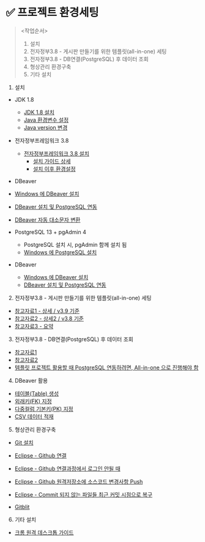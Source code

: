 # ✅ 프로젝트 환경세팅

> <작업순서>
>
> 1. 설치
> 2. 전자정부3.8 - 게시판 만들기를 위한 템플릿(all-in-one) 세팅
> 3. 전자정부3.8 -  DB연결(PostgreSQL) 후 데이터 조회
> 4. 형상관리 환경구축
> 5. 기타 설치





1. 설치

- JDK 1.8
  - [JDK 1.8 설치](https://gocoder.tistory.com/2498)
  - [Java 환경변수 설정](https://danmilife.tistory.com/6)
  - [Java version 변경](https://coding-factory.tistory.com/823)
- 전자정부프레임워크 3.8
  - [전자정부프레임워크 3.8 설치](https://www.egovframe.go.kr/home/sub.do?menuNo=41)
    - [설치 가이드 상세](https://dingbat.tistory.com/11)
    - [설치 이후 환경설정](https://webobj.tistory.com/29) 

- DBeaver
- [Windows 에 DBeaver 설치](https://bskyvision.com/entry/%EC%9C%88%EB%8F%84%EC%9A%B0-PC%EC%97%90-DBeaver-%EC%84%A4%EC%B9%98%ED%95%98%EA%B8%B0)
- [DBeaver 설치 및 PostgreSQL 연동](https://spiritup91.tistory.com/56)
- [DBeaver 자동 대소문자 변환](https://jin2rang.tistory.com/entry/DBeaver-%EB%8C%80%EB%AC%B8%EC%9E%90-%EB%B3%80%ED%99%98-%EC%9E%90%EB%8F%99-%EB%8C%80%EB%AC%B8%EC%9E%90)
- PostgreSQL 13 + pgAdmin 4
  - PostgreSQL 설치 시, pgAdmin 함께 설치 됨
  - [Windows 에 PostgreSQL 설치](https://backendcode.tistory.com/225)
- DBeaver
  - [Windows 에 DBeaver 설치](https://bskyvision.com/entry/%EC%9C%88%EB%8F%84%EC%9A%B0-PC%EC%97%90-DBeaver-%EC%84%A4%EC%B9%98%ED%95%98%EA%B8%B0)
  - [DBeaver 설치 및 PostgreSQL 연동](https://spiritup91.tistory.com/56)




2. 전자정부3.8 - 게시판 만들기를 위한 템플릿(all-in-one) 세팅

- [참고자료1 - 상세 / v3.9 기준](https://webobj.tistory.com/72)
- [참고자료2 - 상세2 / v3.8 기준](https://web-obj.tistory.com/273)
- [참고자료3 - 요약](https://nizimo.tistory.com/255)



3. 전자정부3.8 -  DB연결(PostgreSQL) 후 데이터 조회

- [참고자료1](https://blog.naver.com/PostView.naver?blogId=seangje&logNo=221600871079&parentCategoryNo=&categoryNo=18&viewDate=&isShowPopularPosts=true&from=search)
- [참고자료2](https://velog.io/@seunghy/%EC%A0%84%EC%9E%90%EC%A0%95%EB%B6%80%ED%94%84%EB%A0%88%EC%9E%84%EC%9B%8C%ED%81%AC-DB%EC%97%B0%EA%B2%B0Postgresql)
- [템플릿 프로젝트 활용할 때 PostgreSQL 연동하려면, All-in-one 으로 진행해야 함](https://www.egovframe.go.kr/home/qainfo/qainfoRead.do?menuNo=69&qaId=QA_00000000000019258)



4. DBeaver 활용

- [테이블(Table) 생성](https://needneo.tistory.com/180)
- [외래키(FK) 지정](https://codingdog.tistory.com/entry/dbeaver%EC%97%90%EC%84%9C-foreign-key%EB%A5%BC-%EC%83%9D%EC%84%B1%ED%95%98%EB%8A%94-%EB%B0%A9%EB%B2%95%EC%9D%84-%EC%95%8C%EC%95%84%EB%B4%85%EC%8B%9C%EB%8B%A4)
- [다중컬럼 기본키(PK) 지정](https://hoon93.tistory.com/57)
- [CSV 데이터 적재](https://spiritup91.tistory.com/57)



5. 형상관리 환경구축

- [Git 설치](https://taewow.tistory.com/13)

- [Eclipse - Github 연결](https://mollangpiu.tistory.com/309) 

- [Eclipse - Github 연결과정에서 로그인 안될 때](https://joytk.tistory.com/58)  

- [Eclipse - Github 원격저장소에 소스코드 변경사항 Push](https://olsh1108o.tistory.com/entry/Git-%EC%9D%B4%ED%81%B4%EB%A6%BD%EC%8A%A4%EC%97%90%EC%84%9C-Git-commit%ED%95%98%EA%B8%B0)

- [Eclipse - Commit 되지 않는 파일들 최근 커밋 시점으로 복구](https://smartdatastory.tistory.com/entry/%EC%9D%B4%ED%81%B4%EB%A6%BD%EC%8A%A4-git-%EC%86%8C%EC%8A%A4-%EC%B6%A9%EB%8F%8C-%EC%97%90%EB%9F%AC%EB%A1%9C-%EC%9D%B8%ED%95%B4-pull-%EC%95%88%EB%90%A8-%ED%95%B4%EA%B2%B0-%EB%B0%A9%EB%B2%95)
  
- [Gitblit](https://ceodanbi.tistory.com/m/149)



6. 기타 설치

- [크롬 원격 데스크톱 가이드](https://funissu.com/google-chrome-remote-desktop/)
